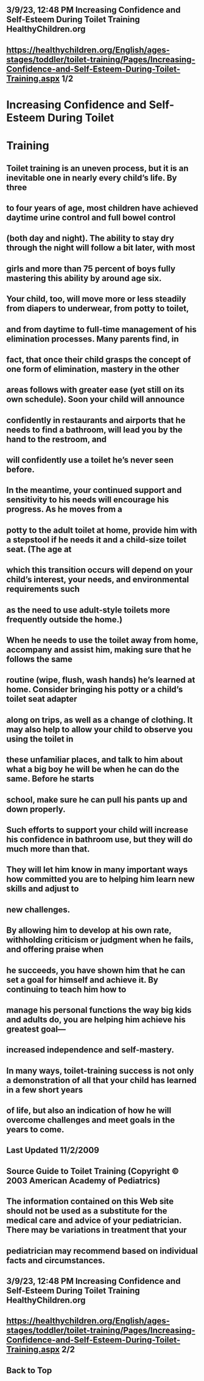 ## 3/9/23, 12:48 PM Increasing Confidence and Self-Esteem During Toilet Training HealthyChildren.org 

## https://healthychildren.org/English/ages-stages/toddler/toilet-training/Pages/Increasing-Confidence-and-Self-Esteem-During-Toilet-Training.aspx 1/2 

# Increasing Confidence and Self-Esteem During Toilet 

# Training 

## Toilet training is an uneven process, but it is an inevitable one in nearly every child’s life. By three 

## to four years of age, most children have achieved daytime urine control and full bowel control 

## (both day and night). The ability to stay dry through the night will follow a bit later, with most 

## girls and more than 75 percent of boys fully mastering this ability by around age six. 

## Your child, too, will move more or less steadily from diapers to underwear, from potty to toilet, 

## and from daytime to full-time management of his elimination processes. Many parents find, in 

## fact, that once their child grasps the concept of one form of elimination, mastery in the other 

## areas follows with greater ease (yet still on its own schedule). Soon your child will announce 

## confidently in restaurants and airports that he needs to find a bathroom, will lead you by the hand to the restroom, and 

## will confidently use a toilet he’s never seen before. 

## In the meantime, your continued support and sensitivity to his needs will encourage his progress. As he moves from a 

## potty to the adult toilet at home, provide him with a stepstool if he needs it and a child-size toilet seat. (The age at 

## which this transition occurs will depend on your child’s interest, your needs, and environmental requirements such 

## as the need to use adult-style toilets more frequently outside the home.) 

## When he needs to use the toilet away from home, accompany and assist him, making sure that he follows the same 

## routine (wipe, flush, wash hands) he’s learned at home. Consider bringing his potty or a child’s toilet seat adapter 

## along on trips, as well as a change of clothing. It may also help to allow your child to observe you using the toilet in 

## these unfamiliar places, and talk to him about what a big boy he will be when he can do the same. Before he starts 

## school, make sure he can pull his pants up and down properly. 

## Such efforts to support your child will increase his confidence in bathroom use, but they will do much more than that. 

## They will let him know in many important ways how committed you are to helping him learn new skills and adjust to 

## new challenges. 

## By allowing him to develop at his own rate, withholding criticism or judgment when he fails, and offering praise when 

## he succeeds, you have shown him that he can set a goal for himself and achieve it. By continuing to teach him how to 

## manage his personal functions the way big kids and adults do, you are helping him achieve his greatest goal— 

## increased independence and self-mastery. 

## In many ways, toilet-training success is not only a demonstration of all that your child has learned in a few short years 

## of life, but also an indication of how he will overcome challenges and meet goals in the years to come. 

## Last Updated 11/2/2009 

## Source Guide to Toilet Training (Copyright © 2003 American Academy of Pediatrics) 

## The information contained on this Web site should not be used as a substitute for the medical care and advice of your pediatrician. There may be variations in treatment that your 

## pediatrician may recommend based on individual facts and circumstances. 


## 3/9/23, 12:48 PM Increasing Confidence and Self-Esteem During Toilet Training HealthyChildren.org 

## https://healthychildren.org/English/ages-stages/toddler/toilet-training/Pages/Increasing-Confidence-and-Self-Esteem-During-Toilet-Training.aspx 2/2 

## Back to Top 


